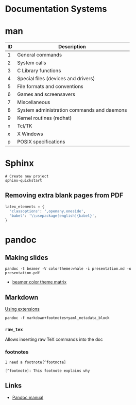 
# Documentation Systems

# man

| ID | Description                                |
|--- |------------------------------------------ |
| 1  | General commands                           |
| 2  | System calls                               |
| 3  | C Library functions                        |
| 4  | Special files (devices and drivers)        |
| 5  | File formats and conventions               |
| 6  | Games and screensavers                     |
| 7  | Miscellaneous                              |
| 8  | System administration commands and daemons |
| 9  | Kernel routines (redhat)                   |
| n  | Tcl/TK                                     |
| x  | X Windows                                  |
| p  | POSIX specifications                       |


# Sphinx

```shell
# Create new project
sphinx-quickstart
```


## Removing extra blank pages from PDF

```python
latex_elements = {
  'classoptions': ',openany,oneside',
  'babel': '\\usepackage[english]{babel}',
}
```


# pandoc


## Making slides

```shell
pandoc -t beamer -V colortheme:whale -i presentation.md -o presentation.pdf
```

- [beamer color theme matrix](https://hartwork.org/beamer-theme-matrix/)


## Markdown

[Using extensions](https://pandoc.org/MANUAL.html#extensions)

```shell
pandoc -f markdown+footnotes+yaml_metadata_block
```


### `raw_tex`

Allows inserting raw TeX commands into the doc


### footnotes

```
I need a footnote[^footnote]

[^footnote]: This footnote explains why
```


## Links

- [Pandoc manual](https://pandoc.org/MANUAL.html)